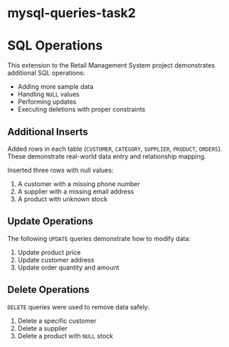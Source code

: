 # mysql-queries-task2

# SQL Operations

This extension to the Retail Management System project demonstrates additional SQL operations:

- Adding more sample data
- Handling `NULL` values
- Performing updates
- Executing deletions with proper constraints

## Additional Inserts

Added rows in each table (`CUSTOMER`, `CATEGORY`, `SUPPLIER`, `PRODUCT`, `ORDERS`). These demonstrate real-world data entry and relationship mapping.

Inserted three rows with null values:
1. A customer with a missing phone number
2. A supplier with a missing email address
3. A product with unknown stock

## Update Operations

The following `UPDATE` queries demonstrate how to modify data:

1. Update product price
2. Update customer address
3. Update order quantity and amount

## Delete Operations

`DELETE` queries were used to remove data safely:

1. Delete a specific customer
2. Delete a supplier
3. Delete a product with `NULL` stock 
